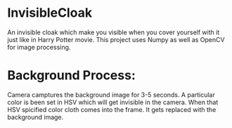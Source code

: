 # InvisibleCloak
An invisible cloak which make you visible when you cover yourself with it just like in Harry Potter movie.
This project uses Numpy as well as OpenCV for image processing.

# Background Process:
Camera camptures the background image for 3-5 seconds.
A particular color is been set in HSV which will get invisible in the camera.
When that HSV spicified color cloth comes into the frame. It gets replaced with the background image.
